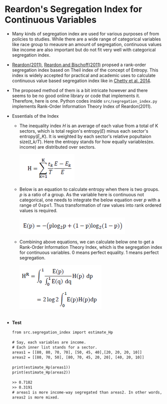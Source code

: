 # Reardon's Segregation Index for Continuous Variables

* Many kinds of segregation index are used for various purposes of from policies to studies. While there are a wide range of categorical variables like race group to meausre an amount of segregation, continuous values like income are also important but do not fit very well with categorical segregation index.

* [Reardon(2011)](https://cepa.stanford.edu/sites/default/files/reardon%20&%20bischoff%20income%20inequality%20segregation%20AJS%20final.pdf), [Reardon and Bischoff(2011)](https://cepa.stanford.edu/sites/default/files/reardon%20&%20bischoff%20income%20inequality%20segregation%20AJS%20final.pdf) propsed a rank-order segregation index based on Theil index of the concept of Entropy. This index is widely accepted for practical and academic uses to calculate continuous value based segregation index like in [Chetty et al. 2014](https://www.nber.org/system/files/working_papers/w19843/w19843.pdf).

* The proposed method of them is a bit intricate however and there seems to be no good online library or code that implements it. Therefore, here is one. Python codes inside ```src/segregation_index.py``` implements Rank-Order Information Theory Index of Reardon(2011).

* Essentials of the Index

  * The inequality index *H* is an average of each value from a total of K sectors, which is total region's entropy(*E*) minus each sector's entropy(*E_K*). It is weighted by each sector's relative popultaion size(*t_k/T*). Here the entropy stands for how equally variables(ex. income) are distributed over sectors.

    <img src="./assets/eq3-5.png">
  
  * Below is an equation to calculate entropy when there is two groups. *p* is a ratio of a group. As the variable here is continuous not categorical, one needs to integrate the below equation over *p* with a range of 0≤p≤1. Thus transformation of raw values into rank ordered values is required.
  
    <img src="./assets/eq3-6.png">

  * Combining above equations, we can calculate below one to get a Rank-Order Information Theory Index, which is the segregation index for continuous variables. 0 means perfect equality. 1 means perfect segregation.
  
    <img src="./assets/eq3-7.png">


  <br/>
* **Test**
  ```
  from src.segregation_index import estimate_Hp

  # Say, each variables are income.
  # Each inner list stands for a sector.
  areas1 = [[80, 80, 70, 70], [50, 45, 40],[20, 20, 20, 10]]
  areas2 = [[80, 70, 50], [80, 70, 45, 20, 20], [40, 20, 10]]

  print(estimate_Hp(areas1))
  print(estimate_Hp(areas2))

  >> 0.7182    
  >> 0.3191
  # areas1 is more income-way segregated than areas2. In other words, areas2 is more mixed.
  ```